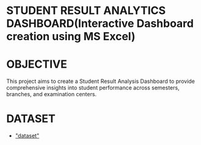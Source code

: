 # STUDENT RESULT ANALYTICS DASHBOARD(Interactive Dashboard creation using MS Excel)
# OBJECTIVE 
This project aims to create a Student Result Analysis Dashboard to provide comprehensive insights into student performance across semesters, branches, and examination centers.
# DATASET
- <a href=(https://github.com/RishabhLasunte/Student-result-analytics-dashboard/blob/main/Academic_Result_Dashboard_Dataset.xlsx)>"dataset"</a>
